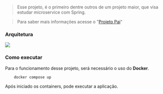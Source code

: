 >Esse projeto, é o primeiro dentre outros de um projeto maior, que visa estudar microservice com Spring.

> Para saber mais informações acesse o "[Projeto Pai](https://github.com/andrepixel/microservice_nestjs/)"

### Arquitetura

![](https://github.com/andrepixel/microservice_nestjs/blob/main/Diagram_project_microservice_nestjs.drawio.png)

### Como executar

Para o funcionamento desse projeto, será necessário o uso do **Docker**.

        docker compose up

Após iniciado os containers, pode executar a aplicação.
